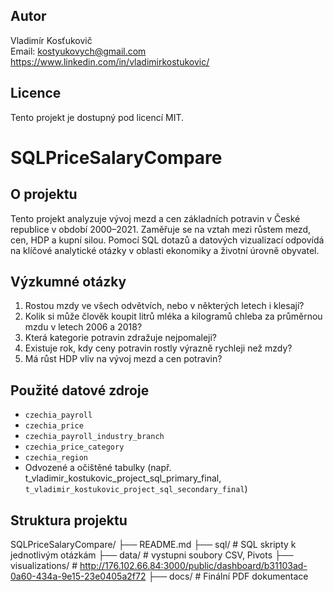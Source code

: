 ## Autor

Vladimír Kosťukovič  
Email: kostyukovych@gmail.com 
https://www.linkedin.com/in/vladimirkostukovic/
## Licence

Tento projekt je dostupný pod licencí MIT.

# SQLPriceSalaryCompare

## O projektu

Tento projekt analyzuje vývoj mezd a cen základních potravin v České republice v období 2000–2021. Zaměřuje se na vztah mezi růstem mezd, cen, HDP a kupní silou. Pomocí SQL dotazů a datových vizualizací odpovídá na klíčové analytické otázky v oblasti ekonomiky a životní úrovně obyvatel.

## Výzkumné otázky

1. Rostou mzdy ve všech odvětvích, nebo v některých letech i klesají?
2. Kolik si může člověk koupit litrů mléka a kilogramů chleba za průměrnou mzdu v letech 2006 a 2018?
3. Která kategorie potravin zdražuje nejpomaleji?
4. Existuje rok, kdy ceny potravin rostly výrazně rychleji než mzdy?
5. Má růst HDP vliv na vývoj mezd a cen potravin?

## Použité datové zdroje

- `czechia_payroll`
- `czechia_price`
- `czechia_payroll_industry_branch`
- `czechia_price_category`
- `czechia_region`
- Odvozené a očištěné tabulky (např. t_vladimir_kostukovic_project_sql_primary_final, `t_vladimir_kostukovic_project_sql_secondary_final`)

## Struktura projektu
SQLPriceSalaryCompare/
├── README.md
├── sql/                     # SQL skripty k jednotlivým otázkám
├── data/                    # vystupni soubory CSV, Pivots
├── visualizations/          # http://176.102.66.84:3000/public/dashboard/b31103ad-0a60-434a-9e15-23e0405a2f72
├── docs/                    # Finální PDF dokumentace
